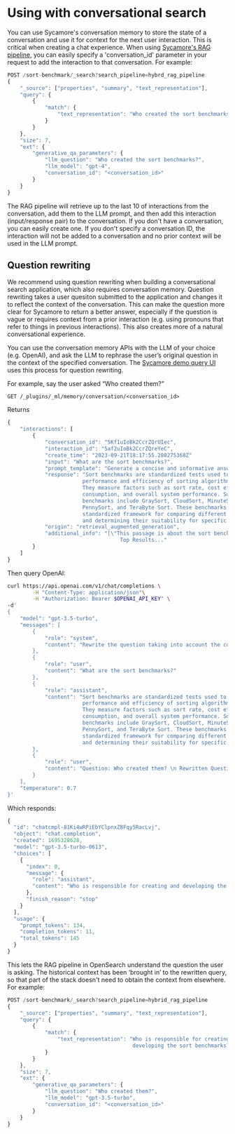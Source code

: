 # Using with conversational search

You can use Sycamore's conversation memory to store the state of a conversation and use it for context for the next user interaction. This is critical when creating a chat experience. When using [Sycamore's RAG pipeline](../querying_data/using_rag_pipelines.md), you can easily specify a 'conversation_id' parameter in your request to add the interaction to that conversation. For example:


```javascript
POST /sort-benchmark/_search?search_pipeline=hybrd_rag_pipeline
{
    "_source": ["properties", "summary", "text_representation"],
    "query": {
        {
            "match": {
                "text_representation": "Who created the sort benchmarks?"
            }
        }
    },
    "size": 7,
    "ext": {
        "generative_qa_parameters": {
            "llm_question": "Who created the sort benchmarks?",
            "llm_model": "gpt-4",
            "conversation_id": "<conversation_id>"
        }
    }
}
```

The RAG pipeline will retrieve up to the last 10 of interactions from the conversation, add them to the LLM prompt, and then add this interaction (input/response pair) to the conversation. If you don't have a conversation, you can easily create one. If you don't specify a conversation ID, the interaction will not be added to a conversation and no prior context will be used in the LLM prompt.

## Question rewriting

We recommend using question rewriting when building a conversational search application, which also requires conversation memory. Question rewriting takes a user quesiton submitted to the application and changes it to reflect the context of the conversation. This can make the question more clear for Sycamore to return a better answer, especially if the question is vague or requires context from a prior interaction (e.g. using pronouns that refer to things in previous interactions). This also creates more of a natural conversational experience.

You can use the conversation memory APIs with the LLM of your choice (e.g. OpenAI), and ask the LLM to rephrase the user’s original question in the context of the specified conversation. The [Sycamore demo query UI](../querying_data/demo_query_ui.md) uses this process for question rewriting.

For example, say the user asked “Who created them?”

```
GET /_plugins/_ml/memory/conversation/<conversation_id>
```

Returns

```javascript
{
    "interactions": [
        {
            "conversation_id": "5Kf1uIoBk2CcrZQrUIec",
            "interaction_id": "5af2uIoBk2CcrZQreYeC",
            "create_time": "2023-09-21T18:17:55.280275368Z"
            "input": "What are the sort benchmarks?",
            "prompt_template": "Generate a concise and informative answer in...",
            "response": "Sort benchmarks are standardized tests used to evaluate the \
                        performance and efficiency of sorting algorithms and systems. \
                        They measure factors such as sort rate, cost efficiency, energy \
                        consumption, and overall system performance. Some common sort \
                        benchmarks include GraySort, CloudSort, MinuteSort, JouleSort, \
                        PennySort, and TeraByte Sort. These benchmarks provide a \
                        standardized framework for comparing different sorting solutions \
                        and determining their suitability for specific use cases.",
            "origin": "retrieval_augmented_generation",
            "additional_info": "[\"This passage is about the sort benchmarks\\n\\n \
                                    Top Results..."
        }
    ]
}
```

Then query OpenAI:

```bash
curl https://api.openai.com/v1/chat/completions \
        -H "Content-Type: application/json"\
        -H "Authorization: Bearer $OPENAI_API_KEY" \
-d'
{
    "model": "gpt-3.5-turbo",
    "messages": [
        {
            "role": "system",
            "content": "Rewrite the question taking into account the context from the previous several interactions"
        },
        {
            "role": "user",
            "content": "What are the sort benchmarks?"
        },
        {
            "role": "assistant",
            "content": "Sort benchmarks are standardized tests used to evaluate the \
                        performance and efficiency of sorting algorithms and systems. \
                        They measure factors such as sort rate, cost efficiency, energy \
                        consumption, and overall system performance. Some common sort \
                        benchmarks include GraySort, CloudSort, MinuteSort, JouleSort, \
                        PennySort, and TeraByte Sort. These benchmarks provide a \
                        standardized framework for comparing different sorting solutions \
                        and determining their suitability for specific use cases.",
        },
        {
            "role": "user",
            "content": "Question: Who created them? \n Rewritten Question:"
        }
    ],
    "temperature": 0.7
}'
```

Which responds:

```javascript
{
  "id": "chatcmpl-81Ki4wRPiEbYClpnxZBFqy5RacLvj",
  "object": "chat.completion",
  "created": 1695328628,
  "model": "gpt-3.5-turbo-0613",
  "choices": [
    {
      "index": 0,
      "message": {
        "role": "assistant",
        "content": "Who is responsible for creating and developing the sort benchmarks?"
      },
      "finish_reason": "stop"
    }
  ],
  "usage": {
    "prompt_tokens": 134,
    "completion_tokens": 11,
    "total_tokens": 145
  }
}
```

This lets the RAG pipeline in OpenSearch understand the question the user is asking. The historical context has been ‘brought in’ to the rewritten query, so that part of the stack doesn't need to obtain the context from elsewhere. For example:

```javascript
POST /sort-benchmark/_search?search_pipeline=hybrid_rag_pipeline
{
    "_source": ["properties", "summary", "text_representation"],
    "query": {
        {
            "match": {
                "text_representation": "Who is responsible for creating and \
                                        developing the sort benchmarks?"
            }
        }
    },
    "size": 7,
    "ext": {
        "generative_qa_parameters": {
            "llm_question": "Who created them?",
            "llm_model": "gpt-3.5-turbo",
            "conversation_id": "<conversation_id>"
        }
    }
}
```
